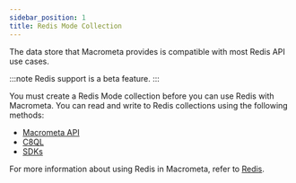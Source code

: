 ```yaml
---
sidebar_position: 1
title: Redis Mode Collection
---
```


The data store that Macrometa provides is compatible with most Redis API use cases.

:::note
Redis support is a beta feature.
:::

You must create a Redis Mode collection before you can use Redis with Macrometa. You can read and write to Redis collections using the following methods:

- [Macrometa API](../../api-docs/index.md)
- [C8QL](../../queries/c8ql/index.md)
- [SDKs](../../queryworkers/redis/redis-sdks.md)

For more information about using Redis in Macrometa, refer to [Redis](../../queries/redis/index.md).

